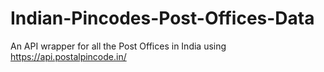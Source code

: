 # Indian-Pincodes-Post-Offices-Data
An API wrapper for all the Post Offices in India using https://api.postalpincode.in/
